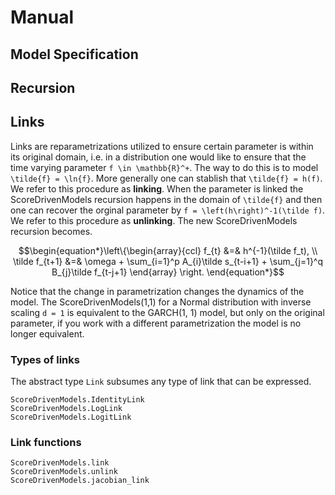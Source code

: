 # Manual

## Model Specification

## Recursion

## Links

Links are reparametrizations utilized to ensure certain parameter is within its original domain, i.e. in a distribution one would like to ensure that the time varying parameter ``f \in \mathbb{R}^+``. The way to do this is to model ``\tilde{f} = \ln{f}``. More generally one can stablish that ``\tilde{f} = h(f)``. We refer to this procedure as **linking**. When the parameter is linked the ScoreDrivenModels recursion happens in the domain of ``\tilde{f}`` and then one can recover the orginal parameter by ``f = \left(h\right)^-1(\tilde f)``. We refer to this procedure as **unlinking**. The new ScoreDrivenModels recursion becomes.

```math
\begin{equation*}\left\{\begin{array}{ccl}
    f_{t} &=& h^{-1}(\tilde f_t), \\
    \tilde f_{t+1} &=& \omega + \sum_{i=1}^p A_{i}\tilde s_{t-i+1} + \sum_{j=1}^q B_{j}\tilde f_{t-j+1}
    \end{array}
    \right.
\end{equation*}
```

Notice that the change in parametrization changes the dynamics of the model. The ScoreDrivenModels(1,1) for a Normal distribution with inverse scaling ``d = 1`` is equivalent to the GARCH(1, 1) model, but only on the original parameter, if you work with a different parametrization the model is no longer equivalent.


### Types of links

The abstract type `Link` subsumes any type of link that can be expressed.

```@docs
ScoreDrivenModels.IdentityLink
ScoreDrivenModels.LogLink
ScoreDrivenModels.LogitLink
```

### Link functions

```@docs
ScoreDrivenModels.link
ScoreDrivenModels.unlink
ScoreDrivenModels.jacobian_link
```

